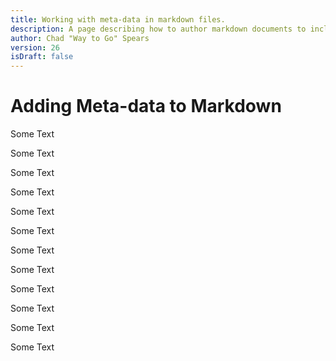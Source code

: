 ```yaml
---
title: Working with meta-data in markdown files.
description: A page describing how to author markdown documents to include meta data....
author: Chad "Way to Go" Spears
version: 26
isDraft: false
---
```


# Adding Meta-data to Markdown

Some Text

Some Text

Some Text

Some Text

Some Text

Some Text

Some Text

Some Text

Some Text

Some Text

Some Text

Some Text
